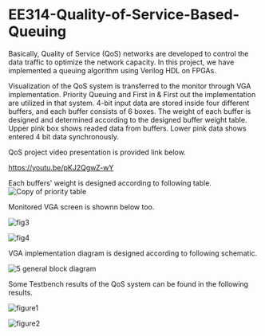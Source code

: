 # EE314-Quality-of-Service-Based-Queuing
Basically, Quality of Service (QoS)
networks are developed to control the data traffic to optimize the network capacity. In this project,
we have implemented a queuing algorithm using Verilog HDL on FPGAs.

Visualization of the QoS system is transferred to the monitor through VGA implementation. 
Priority Queuing and First in & First out the implementation are utilized in that system.
4-bit input data are stored inside four different buffers, and each buffer consists of 6 boxes. 
The weight of each buffer is designed and determined according to the designed buffer weight table.
Upper pink box shows readed data from buffers. Lower pink data shows entered 4 bit data synchronously. 


QoS project video presentation is provided link below. 

https://youtu.be/pKJ2QgwZ-wY



Each buffers' weight is designed according to following table.
![Copy of priority table](https://user-images.githubusercontent.com/88316097/178002606-d37c98ef-96a1-4653-8f34-9f0710c4cf9e.png)


Monitored VGA screen is shownn below too. 

![fig3](https://user-images.githubusercontent.com/88316097/178003329-bfa16853-c546-4419-800e-a23f3e930faf.png)


![fig4](https://user-images.githubusercontent.com/88316097/178003207-b19797ea-6b06-44ef-84b7-b878a80f09e9.png)

VGA implementation diagram is designed according to following schematic.

![5  general block diagram](https://user-images.githubusercontent.com/88316097/178036638-d3c7b32d-d849-41bb-8b5c-0065a0bd69a4.png)

Some Testbench results of the QoS system can be found in the following results. 

![figure1](https://user-images.githubusercontent.com/88316097/178003594-07e274a7-ff0d-4a46-98c4-fc63d29ddf6d.png)

![figure2](https://user-images.githubusercontent.com/88316097/178003668-3b400124-6ab7-4bed-ba5d-72f5fd21ecb2.png)


